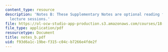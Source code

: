 ```yaml
---
content_type: resource
description: 'Notes B: These Supplementary Notes are optional reading for the corresponding
  lecture sessions.'
file: https://ol-ocw-studio-app-production.s3.amazonaws.com/courses/18-901-introduction-to-topology-fall-2004/f93d6a1c19bef315c04cb7266e4fde2f_notes_b.pdf
file_type: application/pdf
resourcetype: Document
title: notes_b.pdf
uid: f93d6a1c-19be-f315-c04c-b7266e4fde2f
---
```

